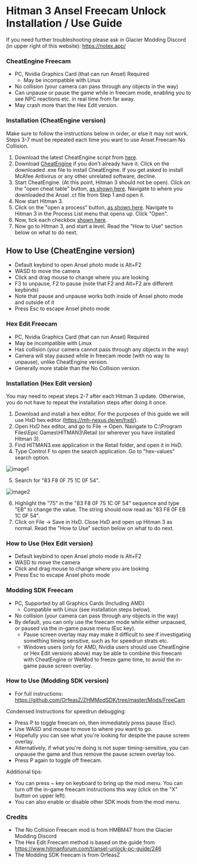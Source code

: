 # Hitman 3 Ansel Freecam Unlock Installation / Use Guide

If you need further troubleshooting please ask in Glacier Modding Discord (in upper right of this website): https://notex.app/

### CheatEngine Freecam
- PC, Nvidia Graphics Card (that can run Ansel) Required
  - May be incompatible with Linux
- No collision (your camera can pass through any objects in the way)
- Can unpause or pause the game while in freecam mode, enabling you to see NPC reactions etc. in real time from far away.
- May crash more than the Hex Edit version.

### Installation (CheatEngine version)

Make sure to follow the instructions below in order, or else it may not work. Steps 3-7 must be repeated each time you want to use Ansel Freecam No Collision.

1. Download the latest CheatEngine script from [here](https://cdn.discordapp.com/attachments/639225834124738560/1000834903635664997/Hitman3-3.110.0.CT).
2. Download [CheatEngine](https://www.cheatengine.org/downloads.php) if you don't already have it. Click on the downloaded .exe file to install CheatEngine. If you get asked to install McAfee Antivirus or any other unrelated software, decline.
3. Start CheatEngine. (At this point, Hitman 3 should not be open). Click on the "open cheat table" button, [as shown here](https://media.discordapp.net/attachments/833505136290299935/945435759740071956/unknown.png). Navigate to where you downloaded the Ansel .ct file from Step 1 and open it.
4. Now start Hitman 3.
5. Click on the "open a process" button, [as shown here](https://media.discordapp.net/attachments/833505136290299935/945435991475380234/unknown.png). Navigate to Hitman 3 in the Process List menu that opens up. Click "Open".
6. Now, tick each checkbox [shown here](https://media.discordapp.net/attachments/555224758837444632/1014965897888284672/unknown.png?width=658&height=669).
7. Now go to Hitman 3, and start a level. Read the "How to Use" section below on what to do next.

## How to Use (CheatEngine version)

- Default keybind to open Ansel photo mode is Alt+F2
- WASD to move the camera
- Click and drag mouse to change where you are looking
- F3 to unpause, F2 to pause (note that F2 and Alt+F2 are different keybinds)
- Note that pause and unpause works both inside of Ansel photo mode and outside of it
- Press Esc to escape Ansel photo mode


### Hex Edit Freecam

- PC, Nvidia Graphics Card (that can run Ansel) Required
- May be incompatible with Linux
- Has collision (your camera cannot pass through any objects in the way)
- Camera will stay paused while in freecam mode (with no way to unpause), unlike CheatEngine version.
- Generally more stable than the No Collision version.

### Installation (Hex Edit version)

You may need to repeat steps 2-7 after each Hitman 3 update. Otherwise, you do not have to repeat the installation steps after doing it once.

1. Download and install a hex editor. For the purposes of this guide we will use HxD hex editor (https://mh-nexus.de/en/hxd/).
2. Open HxD hex editor, and go to File -> Open. Navigate to C:\Program Files\Epic Games\HITMAN3\Retail (or wherever you have installed Hitman 3).
3. Find HITMAN3.exe application in the Retail folder, and open it in HxD.
4. Type Control F to open the search application. Go to "hex-values" search option.

![image1](https://media.discordapp.net/attachments/833505136290299935/879779135587753994/unknown.png?width=1159&height=587)

5. Search for "83 F8 0F 75 1C 0F 54".

![image2](https://media.discordapp.net/attachments/791461067925618698/879770382213738506/unknown.png?width=788&height=586)

6. Highlight the "75" in the "83 F8 0F 75 1C 0F 54" sequence and type "EB" to change the value. The string should now read as "83 F8 0F EB 1C 0F 54".
8. Click on File -> Save in HxD. Close HxD and open up Hitman 3 as normal. Read the "How to Use" section below on what to do next.

### How to Use (Hex Edit version)

- Default keybind to open Ansel photo mode is Alt+F2
- WASD to move the camera
- Click and drag mouse to change where you are looking
- Press Esc to escape Ansel photo mode

### Modding SDK Freecam
- PC, Supported by all Graphics Cards (Including AMD)
  - Compatible with Linux (see installation steps below).
- No collision (your camera can pass through any objects in the way)
- By default, you can only use the freecam mode while either unpaused, or paused via the in-game pause menu (Esc key).
  - Pause screen overlay may may make it difficult to see if investigating something timing sensitive, such as for speedrun strats etc.
  - Windows users (only for AMD, Nvidia users should use CheatEngine or Hex Edit versions above) may be able to combine this freecam with CheatEngine or WeMod to freeze game time, to avoid the in-game pause screen overlay.

### How to Use (Modding SDK version)
- For full instructions: https://github.com/OrfeasZ/ZHMModSDK/tree/master/Mods/FreeCam

Condensed Instructions for speedrun debugging:

- Press P to toggle freecam on, then immediately press pause (Esc).
- Use WASD and mouse to move to where you want to go.
- Hopefully you can see what you're looking for despite the pause screen overlay.
- Alternatively, if what you're doing is not super timing-sensitive, you can unpause the game and thus remove the pause screen overlay too.
- Press P again to toggle off freecam.

Additional tips:

- You can press ~ key on keyboard to bring up the mod menu. You can turn off the in-game freecam instructions this way (click on the "X" button on upper left).
- You can also enable or disable other SDK mods from the mod menu.

### Credits
- The No Collision Freecam mod is from HMBM47 from the Glacier Modding Discord
- The Hex Edit Freecam method is based on the guide from https://www.hitmanforum.com/t/ansel-unlock-pc-guide/246
- The Modding SDK freecam is from OrfeasZ